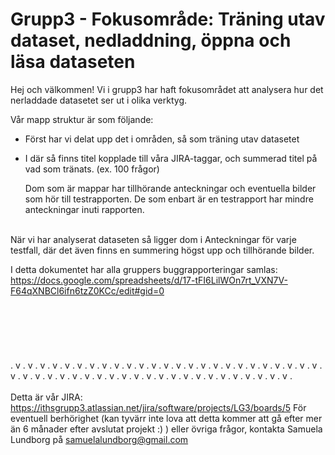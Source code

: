 # Grupp3 - Fokusområde: Träning utav dataset, nedladdning, öppna och läsa dataseten
Hej och välkommen! 
Vi i grupp3 har haft fokusområdet att analysera hur det nerladdade datasetet ser ut i olika verktyg. 

Vår mapp struktur är som följande: 
- Först har vi delat upp det i områden, så som träning utav datasetet
- I där så finns titel kopplade till våra JIRA-taggar, och summerad titel på vad som tränats. (ex. 100 frågor) 
  
  Dom som är mappar har tillhörande anteckningar och eventuella bilder som hör till testrapporten. De som enbart är en testrapport har mindre anteckningar inuti rapporten. 
<br>
När vi har analyserat dataseten så ligger dom i Anteckningar för varje testfall, där det även finns en summering högst upp och tillhörande bilder. 

I detta dokumentet har alla gruppers buggrapporteringar samlas: https://docs.google.com/spreadsheets/d/17-tFI6LilWOn7rt_VXN7V-F64qXNBCl6ifn6tzZ0KCc/edit#gid=0
<br>
<br>
<br>
<br>
<br>
<br>
<br>
. v . v . v . v . v . v . v . v . v . v . v . v . v . v . v . v . v . v . v . v . v . v . v . v . v . v . v . v . v . v . v . v . v . v . v . v . v . v . v . v . v . v . v . v . v . v . v . v .
<br>
<br>
Detta är vår JIRA:
https://ithsgrupp3.atlassian.net/jira/software/projects/LG3/boards/5
För eventuell berhörighet (kan tyvärr inte lova att detta kommer att gå efter mer än 6 månader efter avslutat projekt :) ) eller övriga frågor, 
kontakta Samuela Lundborg på samuelalundborg@gmail.com

